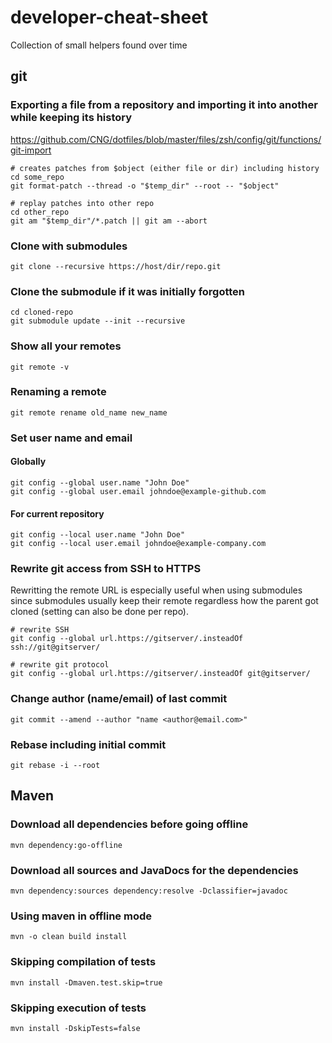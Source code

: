 # developer-cheat-sheet

Collection of small helpers found over time

## git

### Exporting a file from a repository and importing it into another while keeping its history

https://github.com/CNG/dotfiles/blob/master/files/zsh/config/git/functions/git-import

```{r, engine='bash', count_lines}
# creates patches from $object (either file or dir) including history
cd some_repo
git format-patch --thread -o "$temp_dir" --root -- "$object"

# replay patches into other repo
cd other_repo
git am "$temp_dir"/*.patch || git am --abort
```

### Clone with submodules

```{r, engine='bash', count_lines}
git clone --recursive https://host/dir/repo.git
```

### Clone the submodule if it was initially forgotten

```{r, engine='bash', count_lines}
cd cloned-repo
git submodule update --init --recursive
```

### Show all your remotes

```{r, engine='bash', count_lines}
git remote -v
```

### Renaming a remote

```{r, engine='bash', count_lines}
git remote rename old_name new_name
```

### Set user name and email

#### Globally

```{r, engine='bash', count_lines}
git config --global user.name "John Doe"
git config --global user.email johndoe@example-github.com
```

#### For current repository

```{r, engine='bash', count_lines}
git config --local user.name "John Doe"
git config --local user.email johndoe@example-company.com
```

### Rewrite git access from SSH to HTTPS

Rewritting the remote URL is especially useful when using submodules since submodules usually keep their remote regardless how the parent got cloned (setting can also be done per repo).

```{r, engine='bash', count_lines}
# rewrite SSH
git config --global url.https://gitserver/.insteadOf ssh://git@gitserver/

# rewrite git protocol
git config --global url.https://gitserver/.insteadOf git@gitserver/
```

### Change author (name/email) of last commit

```{r, engine='bash', count_lines}
git commit --amend --author "name <author@email.com>"
```

### Rebase including initial commit

```{r, engine='bash', count_lines}
git rebase -i --root
```

## Maven

### Download all dependencies before going offline

```{r, engine='bash', count_lines}
mvn dependency:go-offline
```

### Download all sources and JavaDocs for the dependencies

```{r, engine='bash', count_lines}
mvn dependency:sources dependency:resolve -Dclassifier=javadoc
```

### Using maven in offline mode

```{r, engine='bash', count_lines}
mvn -o clean build install
```

### Skipping compilation of tests

```{r, engine='bash', count_lines}
mvn install -Dmaven.test.skip=true
```

### Skipping execution of tests

```{r, engine='bash', count_lines}
mvn install -DskipTests=false
```
